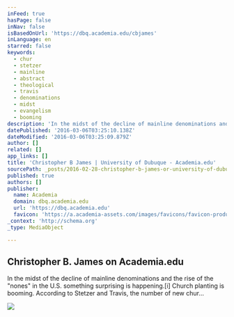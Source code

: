 ```yaml
---
inFeed: true
hasPage: false
inNav: false
isBasedOnUrl: 'https://dbq.academia.edu/cbjames'
inLanguage: en
starred: false
keywords:
  - chur
  - stetzer
  - mainline
  - abstract
  - theological
  - travis
  - denominations
  - midst
  - evangelism
  - booming
description: 'In the midst of the decline of mainline denominations and the rise of the "nones" in the U.S. something surprising is happening.[i] Church planting is booming. According to Stetzer and Travis, the number of new chur...'
datePublished: '2016-03-06T03:25:10.138Z'
dateModified: '2016-03-06T03:25:09.879Z'
author: []
related: []
app_links: []
title: 'Christopher B James | University of Dubuque - Academia.edu'
sourcePath: _posts/2016-02-28-christopher-b-james-or-university-of-dubuque-academiaedu.md
published: true
authors: []
publisher:
  name: Academia
  domain: dbq.academia.edu
  url: 'https://dbq.academia.edu'
  favicon: 'https://a.academia-assets.com/images/favicons/favicon-production.ico'
_context: 'http://schema.org'
_type: MediaObject

---
```

<article style=""><h1>Christopher B. James on Academia.edu</h1><p>In the midst of the decline of mainline denominations and the rise of the "nones" in the U.S. something surprising is happening.[i] Church planting is booming. According to Stetzer and Travis, the number of new chur...</p><img src="https://s3-us-west-2.amazonaws.com/the-grid-img/p/080108c1c95395b63e97827132f19078fd08f283.jpg" /></article>